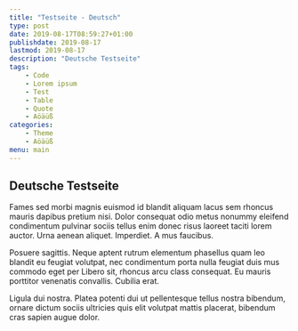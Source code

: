 ```yaml
---
title: "Testseite - Deutsch"
type: post
date: 2019-08-17T08:59:27+01:00
publishdate: 2019-08-17
lastmod: 2019-08-17
description: "Deutsche Testseite"
tags:
    - Code
    - Lorem ipsum
    - Test
    - Table
    - Quote
    - Aöäüß
categories:
    - Theme
    - Aöäüß
menu: main
---
```


## Deutsche Testseite

Fames sed morbi magnis euismod id blandit aliquam lacus sem rhoncus mauris dapibus pretium nisi. Dolor consequat odio metus nonummy eleifend condimentum pulvinar sociis tellus enim donec risus laoreet taciti lorem auctor. Urna aenean aliquet. Imperdiet. A mus faucibus.

Posuere sagittis. Neque aptent rutrum elementum phasellus quam leo blandit eu feugiat volutpat, nec condimentum porta nulla feugiat duis mus commodo eget per Libero sit, rhoncus arcu class consequat. Eu mauris porttitor venenatis convallis. Cubilia erat.

Ligula dui nostra. Platea potenti dui ut pellentesque tellus nostra bibendum, ornare dictum sociis ultricies quis elit volutpat mattis placerat, bibendum cras sapien augue dolor.
